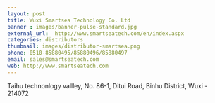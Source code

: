 ```yaml
---
layout: post
title: Wuxi Smartsea Technology Co. Ltd
banner : images/banner-pulse-standard.jpg
external_url:  http://www.smartseatech.com/en/index.aspx
categories: distributors
thumbnail: images/distributor-smartsea.png
phone: 0510-85880495/85880496/85880497
email: sales@smartseatech.com
web: http://www.smartseatech.com
---
```

<p class='distributor-addr'>Taihu technonlogy vallley, No. 86-1, 
Ditui Road, Binhu District, 
Wuxi - 214072
</p>